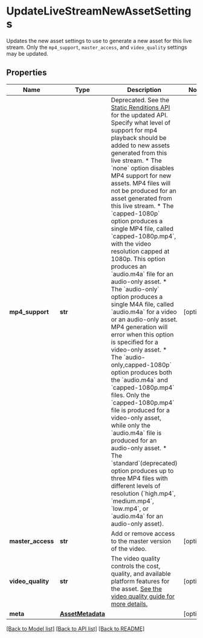 # UpdateLiveStreamNewAssetSettings

Updates the new asset settings to use to generate a new asset for this live stream. Only the `mp4_support`, `master_access`, and `video_quality` settings may be updated. 
## Properties
Name | Type | Description | Notes
------------ | ------------- | ------------- | -------------
**mp4_support** | **str** | Deprecated. See the [Static Renditions API](https://www.mux.com/docs/guides/enable-static-mp4-renditions#during-live-stream-creation) for the updated API. Specify what level of support for mp4 playback should be added to new assets generated from this live stream. * The &#x60;none&#x60; option disables MP4 support for new assets. MP4 files will not be produced for an asset generated from this live stream. * The &#x60;capped-1080p&#x60; option produces a single MP4 file, called &#x60;capped-1080p.mp4&#x60;, with the video resolution capped at 1080p. This option produces an &#x60;audio.m4a&#x60; file for an audio-only asset. * The &#x60;audio-only&#x60; option produces a single M4A file, called &#x60;audio.m4a&#x60; for a video or an audio-only asset. MP4 generation will error when this option is specified for a video-only asset. * The &#x60;audio-only,capped-1080p&#x60; option produces both the &#x60;audio.m4a&#x60; and &#x60;capped-1080p.mp4&#x60; files. Only the &#x60;capped-1080p.mp4&#x60; file is produced for a video-only asset, while only the &#x60;audio.m4a&#x60; file is produced for an audio-only asset. * The &#x60;standard&#x60;(deprecated) option produces up to three MP4 files with different levels of resolution (&#x60;high.mp4&#x60;, &#x60;medium.mp4&#x60;, &#x60;low.mp4&#x60;, or &#x60;audio.m4a&#x60; for an audio-only asset).  | [optional]
**master_access** | **str** | Add or remove access to the master version of the video. | [optional]
**video_quality** | **str** | The video quality controls the cost, quality, and available platform features for the asset. [See the video quality guide for more details.](https://docs.mux.com/guides/use-video-quality-levels) | [optional]
**meta** | [**AssetMetadata**](AssetMetadata.md) |  | [optional]

[[Back to Model list]](../README.md#documentation-for-models) [[Back to API list]](../README.md#documentation-for-api-endpoints) [[Back to README]](../README.md)


